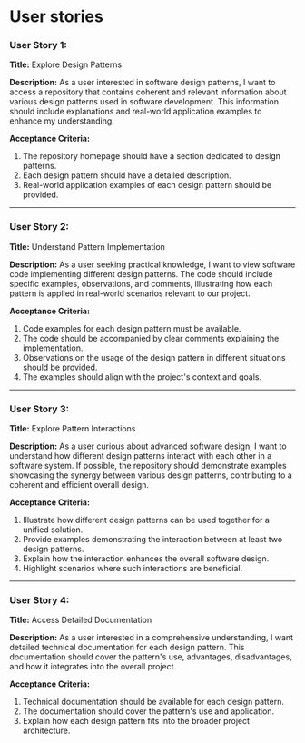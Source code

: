 # User stories
### User Story 1:
**Title:** Explore Design Patterns

**Description:**
As a user interested in software design patterns, I want to access a repository that contains coherent and relevant information about various design patterns used in software development. This information should include explanations and real-world application examples to enhance my understanding.

**Acceptance Criteria:**
1. The repository homepage should have a section dedicated to design patterns.
2. Each design pattern should have a detailed description.
3. Real-world application examples of each design pattern should be provided.

---

### User Story 2:
**Title:** Understand Pattern Implementation

**Description:**
As a user seeking practical knowledge, I want to view software code implementing different design patterns. The code should include specific examples, observations, and comments, illustrating how each pattern is applied in real-world scenarios relevant to our project.

**Acceptance Criteria:**
1. Code examples for each design pattern must be available.
2. The code should be accompanied by clear comments explaining the implementation.
3. Observations on the usage of the design pattern in different situations should be provided.
4. The examples should align with the project's context and goals.

---

### User Story 3:
**Title:** Explore Pattern Interactions

**Description:**
As a user curious about advanced software design, I want to understand how different design patterns interact with each other in a software system. If possible, the repository should demonstrate examples showcasing the synergy between various design patterns, contributing to a coherent and efficient overall design.

**Acceptance Criteria:**
1. Illustrate how different design patterns can be used together for a unified solution.
2. Provide examples demonstrating the interaction between at least two design patterns.
3. Explain how the interaction enhances the overall software design.
4. Highlight scenarios where such interactions are beneficial.

---

### User Story 4:
**Title:** Access Detailed Documentation

**Description:**
As a user interested in a comprehensive understanding, I want detailed technical documentation for each design pattern. This documentation should cover the pattern's use, advantages, disadvantages, and how it integrates into the overall project.

**Acceptance Criteria:**
1. Technical documentation should be available for each design pattern.
2. The documentation should cover the pattern's use and application.
3. Explain how each design pattern fits into the broader project architecture.